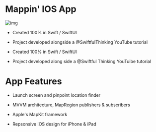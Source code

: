 # Mappin' IOS App

![img](Images/map-app)

- Created 100% in Swift / SwiftUI

- Project developed alongside a @SwiftfulThinking YouTube tutorial

- Created 100% in Swift / SwiftUI

- Project developed along side a @Swiftful Thinking YouTuibe tutorial

# App Features

- Launch screen and pinpoint location finder

- MVVM architecture, MapRegion publishers & subscribers

- Apple's MapKit framework

- Repsonsive IOS design for iPhone & iPad

